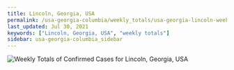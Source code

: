 ```yaml
---
title: Lincoln, Georgia, USA
permalink: /usa-georgia-columbia/weekly_totals/usa-georgia-lincoln-weekly_totals.html
last_updated: Jul 30, 2021
keywords: ["Lincoln, Georgia, USA", "weekly totals"]
sidebar: usa-georgia-columbia_sidebar
---
```


![Weekly Totals of Confirmed Cases for Lincoln, Georgia, USA](/covid_tracker/images/graphs/usa-georgia-lincoln-weekly_totals_graph.png)
